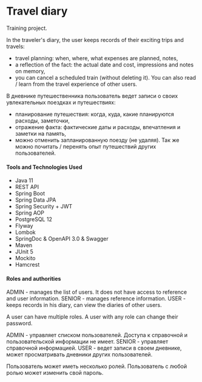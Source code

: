 # Travel diary

Training project.

In the traveler's diary, the user keeps records of their exciting trips and travels:
 - travel planning: when, where, what expenses are planned, notes,
 - a reflection of the fact: the actual date and cost, impressions and notes on memory,
 - you can cancel a scheduled train (without deleting it).
You can also read / learn from the travel experience of other users.

В дневнике путешественника пользователь ведет записи о своих увлекательных поездках и путешествиях:
 - планирование путешествия: когда, куда, какие планируются расходы, заметочки,
 - отражение факта: фактические даты и расходы, впечатления и заметки на память,
 - можно отменить запланированную поезду (не удаляя).
Так же можно почитать / перенять опыт путешествий других пользователей.

#### Tools and Technologies Used

* Java 11
* REST API
* Spring Boot
* Spring Data JPA
* Spring Security + JWT
* Spring AOP
* PostgreSQL 12
* Flyway
* Lombok
* SpringDoc & OpenAPI 3.0 & Swagger
* Maven
* JUnit 5
* Mockito
* Hamcrest

#### Roles and authorities

ADMIN - manages the list of users. It does not have access to reference and user information.
SENIOR - manages reference information.
USER - keeps records in his diary, can view the diaries of other users.

A user can have multiple roles. A user with any role can change their password.

ADMIN - управляет списком пользователей. Доступа к справочной и пользовательской информации не имеет.
SENIOR - управляет справочной информацией.
USER - ведет записи в своем дневнике, может просматривать дневники других пользователей.

Пользователь может иметь несколько ролей. Пользователь с любой ролью может изменить свой пароль.
